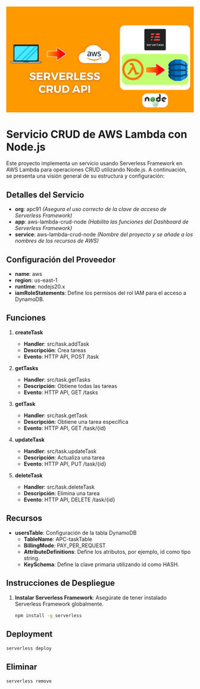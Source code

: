 ![Diagrama de infraestructura](img/img.png)

# Servicio CRUD de AWS Lambda con Node.js

Este proyecto implementa un servicio usando Serverless Framework en AWS Lambda para operaciones CRUD utilizando Node.js. A continuación, se presenta una visión general de su estructura y configuración:

## Detalles del Servicio

- **org**: apc91 *(Asegura el uso correcto de la clave de acceso de Serverless Framework)*
- **app**: aws-lambda-crud-node *(Habilita las funciones del Dashboard de Serverless Framework)*
- **service**: aws-lambda-crud-node *(Nombre del proyecto y se añade a los nombres de los recursos de AWS)*

## Configuración del Proveedor

- **name**: aws
- **region**: us-east-1
- **runtime**: nodejs20.x
- **iamRoleStatements**: Define los permisos del rol IAM para el acceso a DynamoDB.

## Funciones

1. **createTask**
   - **Handler**: src/task.addTask
   - **Descripción**: Crea tareas
   - **Evento**: HTTP API, POST /task

2. **getTasks**
   - **Handler**: src/task.getTasks
   - **Descripción**: Obtiene todas las tareas
   - **Evento**: HTTP API, GET /tasks

3. **getTask**
   - **Handler**: src/task.getTask
   - **Descripción**: Obtiene una tarea específica
   - **Evento**: HTTP API, GET /task/{id}

4. **updateTask**
   - **Handler**: src/task.updateTask
   - **Descripción**: Actualiza una tarea
   - **Evento**: HTTP API, PUT /task/{id}

5. **deleteTask**
   - **Handler**: src/task.deleteTask
   - **Descripción**: Elimina una tarea
   - **Evento**: HTTP API, DELETE /task/{id}

## Recursos

- **usersTable**: Configuración de la tabla DynamoDB
  - **TableName**: APC-taskTable
  - **BillingMode**: PAY_PER_REQUEST
  - **AttributeDefinitions**: Define los atributos, por ejemplo, id como tipo string.
  - **KeySchema**: Define la clave primaria utilizando id como HASH.

## Instrucciones de Despliegue

1. **Instalar Serverless Framework**: Asegúrate de tener instalado Serverless Framework globalmente.
   ```bash
   npm install -g serverless


## Deployment


```
serverless deploy
```

## Eliminar 


```
serverless remove
```
